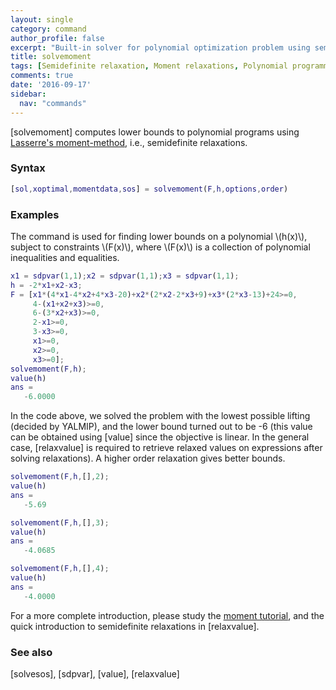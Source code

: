 ```yaml
---
layout: single
category: command
author_profile: false
excerpt: "Built-in solver for polynomial optimization problem using semidefinite relaxations"
title: solvemoment
tags: [Semidefinite relaxation, Moment relaxations, Polynomial programming]
comments: true
date: '2016-09-17'
sidebar:
  nav: "commands"
---
```


[solvemoment]  computes lower bounds to polynomial programs using [Lasserre's moment-method](/reference/), i.e., semidefinite relaxations.

### Syntax

````matlab
[sol,xoptimal,momentdata,sos] = solvemoment(F,h,options,order)
````

### Examples

The command is used for finding lower bounds on a polynomial \\(h(x)\\), subject to constraints \\(F(x)\\), where \\(F(x)\\) is a collection of polynomial inequalities and equalities.

````matlab
x1 = sdpvar(1,1);x2 = sdpvar(1,1);x3 = sdpvar(1,1);
h = -2*x1+x2-x3;
F = [x1*(4*x1-4*x2+4*x3-20)+x2*(2*x2-2*x3+9)+x3*(2*x3-13)+24>=0,
     4-(x1+x2+x3)>=0,
     6-(3*x2+x3)>=0,
     2-x1>=0,
     3-x3>=0,
     x1>=0,
     x2>=0,
     x3>=0];
solvemoment(F,h);
value(h)
ans =
   -6.0000
````

In the code above, we solved the problem with the lowest possible lifting (decided by YALMIP), and the lower bound turned out to be -6 (this value can be obtained using [value] since the objective is linear. In the general case, [relaxvalue] is required to retrieve relaxed values on expressions after solving relaxations). A higher order relaxation gives better bounds.

````matlab
solvemoment(F,h,[],2);
value(h)
ans =
   -5.69

solvemoment(F,h,[],3);
value(h)
ans =
   -4.0685

solvemoment(F,h,[],4);
value(h)
ans =
   -4.0000
````

For a more complete introduction, please study the [moment tutorial](/tutorial/momentrelaxations), and the quick introduction to semidefinite relaxations in [relaxvalue].

### See also
[solvesos], [sdpvar], [value], [relaxvalue]
